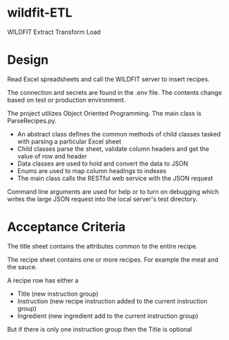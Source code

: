 # wildfit-ETL

WILDFIT Extract Transform Load

# Design

Read Excel spreadsheets and call the WILDFIT server to insert recipes.

The connection and secrets are found in the .env file.  The contents change based on test or production environment.

The project utilizes Object Oriented Programming.  The main class is ParseRecipes.py.  
* An abstract class defines the common methods of child classes tasked with parsing a particular Excel sheet
* Child classes parse the sheet, validate column headers and get the value of row and header
* Data classes are used to hold and convert the data to JSON
* Enums are used to map column headings to indexes
* The main class calls the RESTful web service with the JSON request

Command line arguments are used for help or to turn on debugging 
which writes the large JSON request into the local server's test directory.

# Acceptance Criteria
The title sheet contains the attributes common to the entire recipe.

The recipe sheet contains one or more recipes.  For example the meat and the sauce.

A recipe row has either a

* Title (new instruction group)
* Instruction (new recipe instruction added to the current instruction group)
* Ingredient (new ingredient add to the current instruction group)

But if there is only one instruction group then the Title is optional
